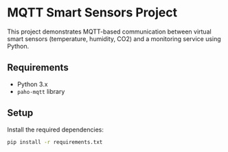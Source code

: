 # MQTT Smart Sensors Project

This project demonstrates MQTT-based communication between virtual smart sensors (temperature, humidity, CO2) and a monitoring service using Python.

## Requirements

- Python 3.x
- `paho-mqtt` library

## Setup

Install the required dependencies:

```sh
pip install -r requirements.txt